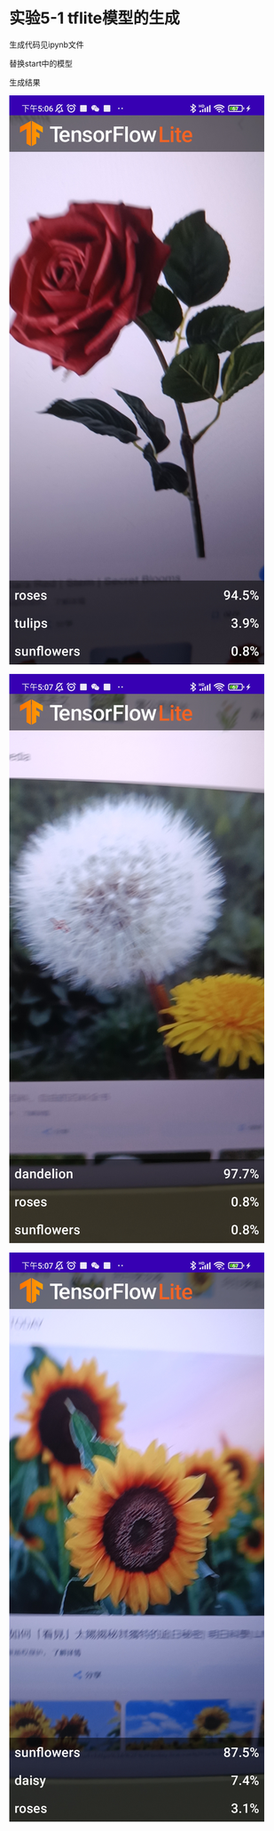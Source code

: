 # 实验5-1 tflite模型的生成

生成代码见ipynb文件

替换start中的模型



生成结果

![01](.\image\01.jpg)

![02](.\image\02.jpg)

![03](.\image\03.jpg)